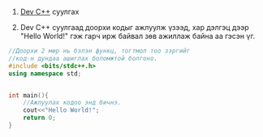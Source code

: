 1. [Dev C++](https://github.com/Embarcadero/Dev-Cpp/releases/download/v6.3/Embarcadero_Dev-Cpp_6.3_TDM-GCC_9.2_Setup.exe) суулгах
   
2. Dev C++ суулгаад доорхи кодыг ажлуулж үзээд, хар дэлгэц дээр "Hello World!" гэж гарч ирж байвал зөв ажиллаж байна аа гэсэн үг.

```cpp
//Доорхи 2 мөр нь бэлэн функц, тогтмол тоо зэргийг 
//код-н дундаа ашиглах боломжтой болгоно.
#include <bits/stdc++.h>
using namespace std;


int main(){
    //Ажлуулах кодоо энд бичнэ.
    cout<<"Hello World!";
    return 0;
}
```

